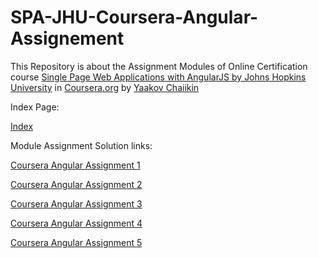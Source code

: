 # SPA-JHU-Coursera-Angular-Assignement
This Repository is about the Assignment Modules of Online Certification course <a href='https://www.coursera.org/learn/single-page-web-apps-with-angularjs'>Single Page Web Applications with AngularJS by Johns Hopkins University</a> in <a href='https://www.coursera.org/'>Coursera.org</a> by <a href=''>Yaakov Chaiikin</a>



Index Page: <p><a href="https://sanjeevdandin97.github.io/SPA-JHU-Coursera-Angular-Assignement">Index</a></p>


Module Assignment Solution links:

<p><a href="https://sanjeevdandin97.github.io/SPA-JHU-Coursera-Angular-Assignement/AngularAssignmentModule1">Coursera Angular Assignment 1</a></p>
<p><a href="https://sanjeevdandin97.github.io/SPA-JHU-Coursera-Angular-Assignement/AngularAssignmentModule2">Coursera Angular Assignment 2</a></p>
<p><a href="https://sanjeevdandin97.github.io/SPA-JHU-Coursera-Angular-Assignement/AngularAssignmentModule3">Coursera Angular Assignment 3</a></p>
<p><a href="https://sanjeevdandin97.github.io/SPA-JHU-Coursera-Angular-Assignement/AngularAssignmentModule4">Coursera Angular Assignment 4</a></p>
<p><a href="https://sanjeevdandin97.github.io/SPA-JHU-Coursera-Angular-Assignement/AngularAssignmentModule5">Coursera Angular Assignment 5</a></p>